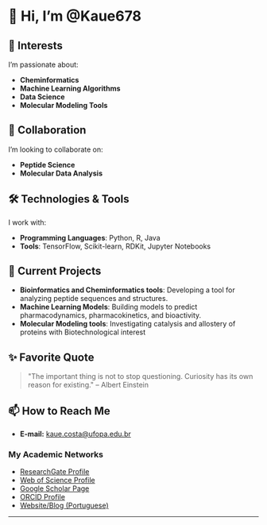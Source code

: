 # 👋 Hi, I’m @Kaue678  

## 👀 Interests  
I’m passionate about:  
- **Cheminformatics**  
- **Machine Learning Algorithms**  
- **Data Science**  
- **Molecular Modeling Tools**  

## 🤝 Collaboration  
I’m looking to collaborate on:  
- **Peptide Science**  
- **Molecular Data Analysis**  

## 🛠️ Technologies & Tools  
I work with:  
- **Programming Languages**: Python, R, Java  
- **Tools**: TensorFlow, Scikit-learn, RDKit, Jupyter Notebooks  

## 📂 Current Projects  
- **Bioinformatics and Cheminformatics tools**: Developing a tool for analyzing peptide sequences and structures.  
- **Machine Learning Models**: Building models to predict pharmacodynamics, pharmacokinetics, and bioactivity.
- **Molecular Modeling tools**: Investigating catalysis and allostery of proteins with Biotechnological interest 

## ✨ Favorite Quote  
> "The important thing is not to stop questioning. Curiosity has its own reason for existing." – Albert Einstein  

## 📫 How to Reach Me  
- **E-mail:** [kaue.costa@ufopa.edu.br](mailto:kaue.costa@ufopa.edu.br)  

### My Academic Networks  
- [ResearchGate Profile](https://www.researchgate.net/profile/Kaue_Santana)  
- [Web of Science Profile](https://www.webofscience.com/wos/author/record/1851974)  
- [Google Scholar Page](https://scholar.google.com.br/citations?hl=pt-PT&pli=1&user=MDePV6wAAAAJ)  
- [ORCID Profile](https://orcid.org/0000-0002-2735-8016)  
- [Website/Blog (Portuguese)](https://bioinfobiotec.wordpress.com/)  

---  

<!---  
Kaue678/Kaue678 is a ✨ special ✨ repository because its `README.md` (this file) appears on your GitHub profile.  
You can click the Preview link to take a look at your changes.  
--->
